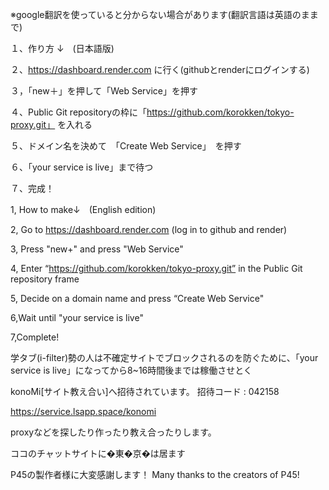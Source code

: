※google翻訳を使っていると分からない場合があります(翻訳言語は英語のままで)




１、作り方 ↓　(日本語版)





２、https://dashboard.render.com
に行く(githubとrenderにログインする)







３，「new＋」を押して「Web Service」を押す






４、Public Git repositoryの枠に「https://github.com/korokken/tokyo-proxy.git」
を入れる






５、ドメイン名を決めて　「Create Web Service」　を押す




６、「your service is live」まで待つ

７、完成！


1, How to make↓　(English edition)

2, Go to https://dashboard.render.com
(log in to github and render)

3, Press "new+" and press "Web Service"

4, Enter “https://github.com/korokken/tokyo-proxy.git” in the Public Git repository frame

5, Decide on a domain name and press “Create Web Service"

6,Wait until "your service is live"

7,Complete!



学タブ(i-filter)勢の人は不確定サイトでブロックされるのを防ぐために、「your service is live」になってから8~16時間後までは稼働させとく






konoMi[サイト教え合い]へ招待されています。
招待コード : 042158


https://service.lsapp.space/konomi





proxyなどを探したり作ったり教え合ったりします。




ココのチャットサイトに�東�京�は居ます






P45の製作者様に大変感謝します！
Many thanks to the creators of P45!

